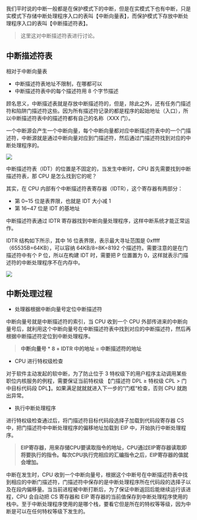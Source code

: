 
我们平时说的中断一般都是在保护模式下的中断，但是在实模式下也有中断，只是实模式下存储中断处理程序入口的表叫【中断向量表】，而保护模式下存放中断处理程序入口的表叫【中断描述符表】。

> 这里这对中断描述符表进行讨论。

## 中断描述符表

相对于中断向量表

- 中断描述符表地址不限制，在哪都可以
- 中断描述符表中的每个描述符用 8 个字节描述

顾名思义，中断描述表就是存放中断描述符的，但是，除此之外，还有任务门描述符和陷阱门描述符这些。因为所有描述符记录的都是程序的起始地址（入口），所以中断描述符表中的描述符都有自己的名称（XXX 门）。

一个中断源会产生一个中断向量，每个中断向量都对应中断描述符表中的一个门描述符，中断源就是通过中断向量对应到门描述符，然后通过门描述符找到对应的中断处理程序的。

![](https://cdn.jsdelivr.net/gh/kendall-cpp/blogPic@main/linux笔记01/中断源.4rda0unfzdo0.png)

中断描述符表（IDT）的位置是不固定的，当发生中断时，CPU 首先需要找到中断描述符表，那 CPU 是怎么找到它的呢？

其实，在 CPU 内部有个中断描述符表寄存器（IDTR），这个寄存器有两部分：

- 第 0~15 位是表界限，也就是 IDT 大小减 1
- 第 16~47 位是 IDT 的基地址

中断描述符表通过 IDTR 寄存器找到中断向量处理程序，这样中断系统才能正常运作。

IDTR 结构如下所示，其中 16 位表界限，表示最大寻址范围是 0xffff（65535B=64KB），可以容纳 64KB/8=8K=8192 个描述符。需要注意的是在门描述符中有个 P 位，所以在构建 IDT 时，需要把 P 位置置为 0，这样就表示门描述符的中断处理程序不在内存中。

![](https://cdn.jsdelivr.net/gh/kendall-cpp/blogPic@main/linux笔记01/IDTR寄存器.5cygdg2t84g0.png)


## 中断处理过程

- 处理器根据中断向量号定位中断描述符

中断向量号就是中断描述符的索引，当 CPU 收到一个 CPU 外部传进来的中断向量号后，就利用这个中断向量号在中断描述符表中找到对应的中断描述符，然后再根据中断描述符定位到中断处理程序。

> **中断向量号 * 8 + IDTR 中的地址 = 中断描述符的地址**

- CPU 进行特权级检查

对于软件主动发起的软中断，为了防止位于 3 特权级下的用户程序主动调用某些职位内核服务的例程，需要保证当前特权级 【门描述符 DPL $\geq$ 特权级 CPL $>$ 门中目标代码段 DPL】。如果满足就就就进入下一步的“门框“检查，否则 CPU 就跑出异常。

- 执行中断处理程序

进行特权级检查通过后，将门描述符目标代码段选择子加载到代码段寄存器 CS 中，把门描述符中中断处理程序的偏移地址加载到 EIP 中，开始执行中断处理程序。

> **EIP寄存器，用来存储CPU要读取指令的地址，CPU通过EIP寄存器读取即将要执行的指令。每次CPU执行完相应的汇编指令之后，EIP寄存器的值就会增加。**

中断在发生时，CPU 收到一个中断向量号，根据这个中断号在中断描述符表中找到相应的中断门描述符，门描述符中保存的是中断处理程序所在代码段的选择子以及在段内偏移量。当当前进程被中断打断后，为了保证中断返回后能继续运行该进程，CPU 会自动把 CS 寄存器和 EIP 寄存器的当前值保存到中断处理程序使用的栈中。至于中断处理程序使用的是哪个栈，要看它但是所在的特权等等级，因为中断是可以在任何特权等级下发生的。